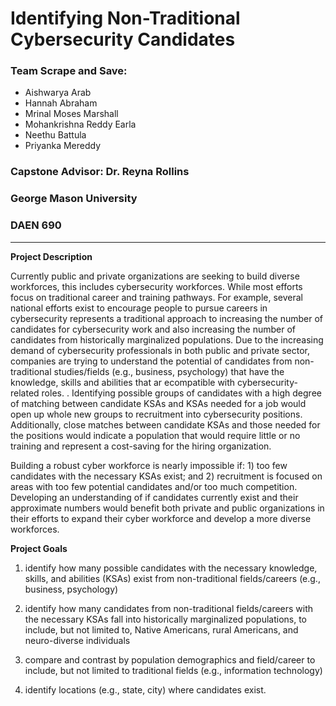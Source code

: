 # Identifying Non-Traditional Cybersecurity Candidates
### Team Scrape and Save: 
- Aishwarya Arab
- Hannah Abraham
- Mrinal Moses Marshall
- Mohankrishna Reddy Earla
- Neethu Battula
- Priyanka Mereddy  

### Capstone Advisor: Dr. Reyna Rollins 
### George Mason University
### DAEN 690

---

**Project Description** 

Currently public and private organizations are seeking to build diverse workforces, this includes cybersecurity workforces. While
most efforts focus on traditional career and training pathways. For example, several national efforts exist to encourage people to
pursue careers in cybersecurity represents a traditional approach to increasing the number of candidates for cybersecurity work and also increasing the number of candidates from historically marginalized populations. Due to the increasing demand of cybersecurity professionals in both public and private sector, companies are trying to understand the potential of candidates from non-traditional studies/fields (e.g., business, psychology) that have the knowledge, skills and abilities that ar ecompatible with cybersecurity-related roles. . Identifying possible groups of candidates with a high degree of matching between candidate KSAs and KSAs needed for a job would open up whole new groups to recruitment into cybersecurity positions. Additionally, close matches between candidate KSAs and those needed for the positions would indicate a population that would require little or no training and represent a cost-saving for the hiring organization.

Building a robust cyber workforce is nearly impossible if: 1) too few candidates with the necessary KSAs exist; and 2) recruitment is focused on areas with too few potential candidates and/or too much competition. Developing an understanding of if candidates currently exist and their approximate numbers would benefit both private and public organizations in their efforts to expand their cyber workforce and develop a more diverse workforces.  



**Project Goals** 

1. identify how many possible candidates with the necessary knowledge, skills, and abilities (KSAs) exist from non-traditional
fields/careers (e.g., business, psychology)

2. identify how many candidates from non-traditional fields/careers with the necessary KSAs fall into historically marginalized
populations, to include, but not limited to, Native Americans, rural Americans, and neuro-diverse individuals

3. compare and contrast by population demographics and field/career to include, but not limited to traditional fields (e.g.,
information technology)                                                               

4. identify locations (e.g., state, city) where candidates exist.

